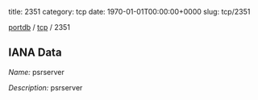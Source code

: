 title: 2351
category: tcp
date: 1970-01-01T00:00:00+0000
slug: tcp/2351

[portdb](/) / [tcp](/category/tcp.html) / 2351


## IANA Data

_Name:_ psrserver

_Description:_ psrserver

